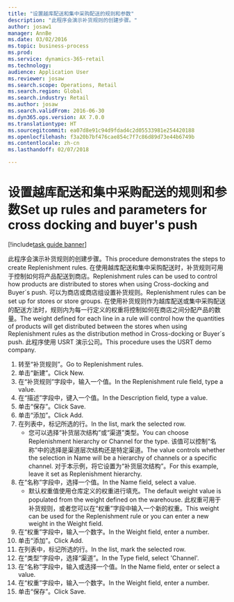 ```yaml
--- 
title: "设置越库配送和集中采购配送的规则和参数"
description: "此程序会演示补货规则的创建步骤。"
author: josaw1
manager: AnnBe
ms.date: 03/02/2016
ms.topic: business-process
ms.prod: 
ms.service: dynamics-365-retail
ms.technology: 
audience: Application User
ms.reviewer: josaw
ms.search.scope: Operations, Retail
ms.search.region: Global
ms.search.industry: Retail
ms.author: josaw
ms.search.validFrom: 2016-06-30
ms.dyn365.ops.version: AX 7.0.0
ms.translationtype: HT
ms.sourcegitcommit: ea07d8e91c94d9fdad4c2d05533981e254420188
ms.openlocfilehash: f3a20b7bf476cae854c7f7c86d89d73e44b6749b
ms.contentlocale: zh-cn
ms.lasthandoff: 02/07/2018

---
```

# <a name="set-up-rules-and-parameters-for-cross-docking-and-buyers-push"></a><span data-ttu-id="d1cc1-103">设置越库配送和集中采购配送的规则和参数</span><span class="sxs-lookup"><span data-stu-id="d1cc1-103">Set up rules and parameters for cross docking and buyer's push</span></span>

[!include[task guide banner](../includes/task-guide-banner.md)]

<span data-ttu-id="d1cc1-104">此程序会演示补货规则的创建步骤。</span><span class="sxs-lookup"><span data-stu-id="d1cc1-104">This procedure demonstrates the steps to create Replenishment rules.</span></span> <span data-ttu-id="d1cc1-105">在使用越库配送和集中采购配送时，补货规则可用于控制如何将产品配送到商店。</span><span class="sxs-lookup"><span data-stu-id="d1cc1-105">Replenishment rules can be used to control how products are distributed to stores when using Cross-docking and Buyer´s push.</span></span> <span data-ttu-id="d1cc1-106">可以为商店或商店组设置补货规则。</span><span class="sxs-lookup"><span data-stu-id="d1cc1-106">Replenishment rules can be set up for stores or store groups.</span></span> <span data-ttu-id="d1cc1-107">在使用补货规则作为越库配送或集中采购配送的配送方法时，规则内为每一行定义的权重将控制如何在商店之间分配产品的数量。</span><span class="sxs-lookup"><span data-stu-id="d1cc1-107">The weight defined for each line in a rule will control how the quantities of products will get distributed between the stores when using Replenishment rules as the distribution method in Cross-docking or Buyer´s push.</span></span> <span data-ttu-id="d1cc1-108">此程序使用 USRT 演示公司。</span><span class="sxs-lookup"><span data-stu-id="d1cc1-108">This procedure uses the USRT demo company.</span></span>

1. <span data-ttu-id="d1cc1-109">转至“补货规则”。</span><span class="sxs-lookup"><span data-stu-id="d1cc1-109">Go to Replenishment rules.</span></span>
2. <span data-ttu-id="d1cc1-110">单击“新建”。</span><span class="sxs-lookup"><span data-stu-id="d1cc1-110">Click New.</span></span>
3. <span data-ttu-id="d1cc1-111">在“补货规则”字段中，输入一个值。</span><span class="sxs-lookup"><span data-stu-id="d1cc1-111">In the Replenishment rule field, type a value.</span></span>
4. <span data-ttu-id="d1cc1-112">在“描述”字段中，键入一个值。</span><span class="sxs-lookup"><span data-stu-id="d1cc1-112">In the Description field, type a value.</span></span>
5. <span data-ttu-id="d1cc1-113">单击“保存”。</span><span class="sxs-lookup"><span data-stu-id="d1cc1-113">Click Save.</span></span>
6. <span data-ttu-id="d1cc1-114">单击“添加”。</span><span class="sxs-lookup"><span data-stu-id="d1cc1-114">Click Add.</span></span>
7. <span data-ttu-id="d1cc1-115">在列表中，标记所选的行。</span><span class="sxs-lookup"><span data-stu-id="d1cc1-115">In the list, mark the selected row.</span></span>
    * <span data-ttu-id="d1cc1-116">您可以选择“补货层次结构”或“渠道”类型。</span><span class="sxs-lookup"><span data-stu-id="d1cc1-116">You can choose Replenishment hierarchy or Channel for the type.</span></span> <span data-ttu-id="d1cc1-117">该值可以控制“名称”中的选择是渠道层次结构还是特定渠道。</span><span class="sxs-lookup"><span data-stu-id="d1cc1-117">The value controls whether the selection in Name will be a hierarchy of channels or a specific channel.</span></span>  <span data-ttu-id="d1cc1-118">对于本示例，将它设置为“补货层次结构”。</span><span class="sxs-lookup"><span data-stu-id="d1cc1-118">For this example, leave it set as Replenishment hierarchy.</span></span>  
8. <span data-ttu-id="d1cc1-119">在“名称”字段中，选择一个值。</span><span class="sxs-lookup"><span data-stu-id="d1cc1-119">In the Name field, select a value.</span></span>
    * <span data-ttu-id="d1cc1-120">默认权重值使用仓库定义的权重进行填充。</span><span class="sxs-lookup"><span data-stu-id="d1cc1-120">The default weight value is populated from the weight defined on the warehouse.</span></span>  <span data-ttu-id="d1cc1-121">此权重可用于补货规则，或者您可以在“权重”字段中输入一个新的权重。</span><span class="sxs-lookup"><span data-stu-id="d1cc1-121">This weight can be used for the Replenishment rule or you can enter a new weight in the Weight field.</span></span>  
9. <span data-ttu-id="d1cc1-122">在“权重”字段中，输入一个数字。</span><span class="sxs-lookup"><span data-stu-id="d1cc1-122">In the Weight field, enter a number.</span></span>
10. <span data-ttu-id="d1cc1-123">单击“添加”。</span><span class="sxs-lookup"><span data-stu-id="d1cc1-123">Click Add.</span></span>
11. <span data-ttu-id="d1cc1-124">在列表中，标记所选的行。</span><span class="sxs-lookup"><span data-stu-id="d1cc1-124">In the list, mark the selected row.</span></span>
12. <span data-ttu-id="d1cc1-125">在“类型”字段中，选择“渠道”。</span><span class="sxs-lookup"><span data-stu-id="d1cc1-125">In the Type field, select 'Channel'.</span></span>
13. <span data-ttu-id="d1cc1-126">在“名称”字段中，输入或选择一个值。</span><span class="sxs-lookup"><span data-stu-id="d1cc1-126">In the Name field, enter or select a value.</span></span>
14. <span data-ttu-id="d1cc1-127">在“权重”字段中，输入一个数字。</span><span class="sxs-lookup"><span data-stu-id="d1cc1-127">In the Weight field, enter a number.</span></span>
15. <span data-ttu-id="d1cc1-128">单击“保存”。</span><span class="sxs-lookup"><span data-stu-id="d1cc1-128">Click Save.</span></span>



